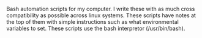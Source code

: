 Bash automation scripts for my computer. I write these with as much cross compatibility as possible across linux systems. These scripts have notes at the top of them with simple instructions such as what environmental variables to set. These scripts use the bash interpretor (/usr/bin/bash).
